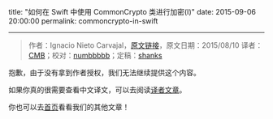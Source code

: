title: "如何在 Swift 中使用 CommonCrypto 类进行加密(I)"
date: 2015-09-06 20:00:00
permalink: commoncrypto-in-swift

---
> 作者：Ignacio Nieto Carvajal，[原文链接](http://digitalleaves.com/blog/2015/08/commoncrypto-in-swift)，原文日期：2015/08/10
> 译者：[CMB](https://github.com/chenmingbiao)；校对：[numbbbbb](https://github.com/numbbbbb)；定稿：[shanks](http://codebuild.me/)

抱歉，由于没有拿到作者授权，我们无法继续提供这个内容。

如果你真的很需要查看中文译文，可以去阅读[译者文章](http://blog.csdn.net/cmbbill/article/details/48442879)。

你也可以去[首页](http://swift.gg)看看我们的其他文章！

